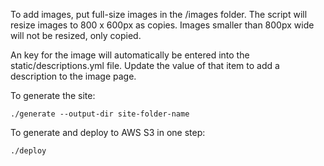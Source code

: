 To add images, put full-size images in the /images folder. The script will resize images to 800 x 600px as copies. Images smaller than 800px wide will not be resized, only copied.

An key for the image will automatically be entered into the static/descriptions.yml file. Update the value of that item to add a description to the image page.

To generate the site:
```
./generate --output-dir site-folder-name
```

To generate and deploy to AWS S3 in one step:

```
./deploy
```

